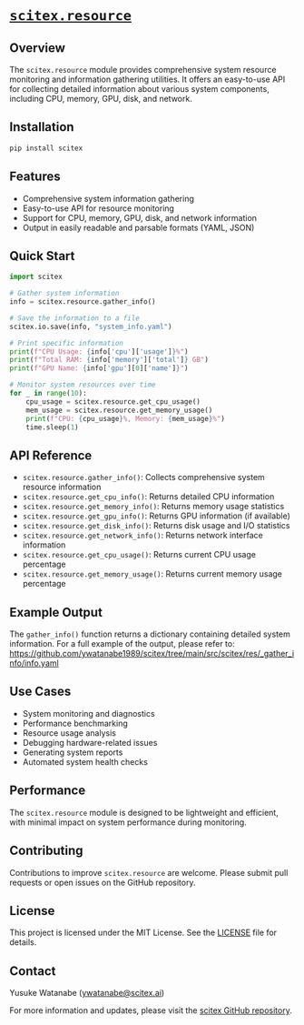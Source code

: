 <!-- ---
!-- title: README
!-- author: ywatanabe
!-- date: 2024-11-02 16:50:19
!-- --- -->


# [`scitex.resource`](https://github.com/ywatanabe1989/scitex/tree/main/src/scitex/resource/)

## Overview
The `scitex.resource` module provides comprehensive system resource monitoring and information gathering utilities. It offers an easy-to-use API for collecting detailed information about various system components, including CPU, memory, GPU, disk, and network.

## Installation
```bash
pip install scitex
```

## Features
- Comprehensive system information gathering
- Easy-to-use API for resource monitoring
- Support for CPU, memory, GPU, disk, and network information
- Output in easily readable and parsable formats (YAML, JSON)

## Quick Start
```python
import scitex

# Gather system information
info = scitex.resource.gather_info()

# Save the information to a file
scitex.io.save(info, "system_info.yaml")

# Print specific information
print(f"CPU Usage: {info['cpu']['usage']}%")
print(f"Total RAM: {info['memory']['total']} GB")
print(f"GPU Name: {info['gpu'][0]['name']}")

# Monitor system resources over time
for _ in range(10):
    cpu_usage = scitex.resource.get_cpu_usage()
    mem_usage = scitex.resource.get_memory_usage()
    print(f"CPU: {cpu_usage}%, Memory: {mem_usage}%")
    time.sleep(1)
```

## API Reference
- `scitex.resource.gather_info()`: Collects comprehensive system resource information
- `scitex.resource.get_cpu_info()`: Returns detailed CPU information
- `scitex.resource.get_memory_info()`: Returns memory usage statistics
- `scitex.resource.get_gpu_info()`: Returns GPU information (if available)
- `scitex.resource.get_disk_info()`: Returns disk usage and I/O statistics
- `scitex.resource.get_network_info()`: Returns network interface information
- `scitex.resource.get_cpu_usage()`: Returns current CPU usage percentage
- `scitex.resource.get_memory_usage()`: Returns current memory usage percentage

## Example Output
The `gather_info()` function returns a dictionary containing detailed system information. For a full example of the output, please refer to:
https://github.com/ywatanabe1989/scitex/tree/main/src/scitex/res/_gather_info/info.yaml

## Use Cases
- System monitoring and diagnostics
- Performance benchmarking
- Resource usage analysis
- Debugging hardware-related issues
- Generating system reports
- Automated system health checks

## Performance
The `scitex.resource` module is designed to be lightweight and efficient, with minimal impact on system performance during monitoring.

## Contributing
Contributions to improve `scitex.resource` are welcome. Please submit pull requests or open issues on the GitHub repository.

## License
This project is licensed under the MIT License. See the [LICENSE](LICENSE) file for details.

## Contact
Yusuke Watanabe (ywatanabe@scitex.ai)

For more information and updates, please visit the [scitex GitHub repository](https://github.com/ywatanabe1989/scitex).
